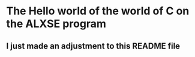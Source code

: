 # The Hello world of the world of C on the ALXSE program

## I just made an adjustment to this README file
